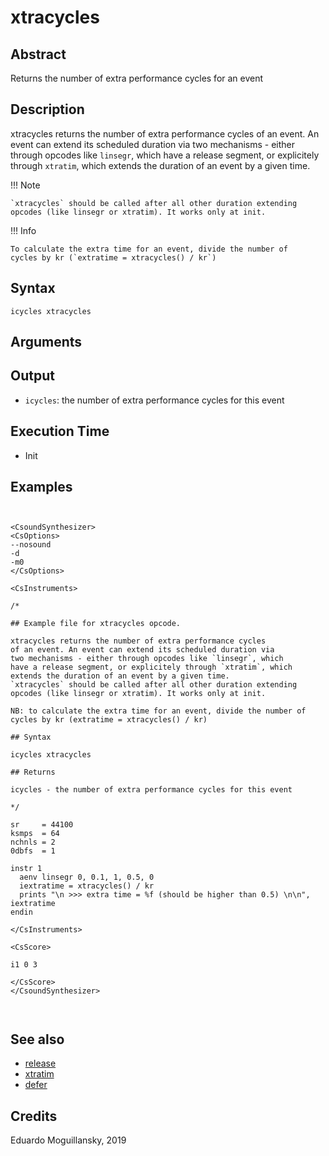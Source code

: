 # xtracycles

## Abstract

Returns the number of extra performance cycles for an event

## Description

xtracycles returns the number of extra performance cycles
of an event. An event can extend its scheduled duration via
two mechanisms - either through opcodes like `linsegr`, which
have a release segment, or explicitely through `xtratim`, which
extends the duration of an event by a given time.

!!! Note

    `xtracycles` should be called after all other duration extending
    opcodes (like linsegr or xtratim). It works only at init.

!!! Info

    To calculate the extra time for an event, divide the number of
    cycles by kr (`extratime = xtracycles() / kr`)

## Syntax

    icycles xtracycles

## Arguments

## Output

* `icycles`: the number of extra performance cycles for this event

## Execution Time

* Init

## Examples

```csound


<CsoundSynthesizer>
<CsOptions>
--nosound
-d
-m0
</CsOptions>

<CsInstruments>

/*

## Example file for xtracycles opcode.

xtracycles returns the number of extra performance cycles 
of an event. An event can extend its scheduled duration via
two mechanisms - either through opcodes like `linsegr`, which
have a release segment, or explicitely through `xtratim`, which
extends the duration of an event by a given time. 
`xtracycles` should be called after all other duration extending
opcodes (like linsegr or xtratim). It works only at init.

NB: to calculate the extra time for an event, divide the number of
cycles by kr (extratime = xtracycles() / kr)

## Syntax
  
icycles xtracycles
  
## Returns
  
icycles - the number of extra performance cycles for this event 

*/
  
sr     = 44100
ksmps  = 64
nchnls = 2
0dbfs  = 1

instr 1
  aenv linsegr 0, 0.1, 1, 0.5, 0
  iextratime = xtracycles() / kr
  prints "\n >>> extra time = %f (should be higher than 0.5) \n\n", iextratime
endin

</CsInstruments>

<CsScore>

i1 0 3

</CsScore>
</CsoundSynthesizer>



```

## See also

* [release](http://www.csound.com/docs/manual/html/release.html)
* [xtratim](http://www.csound.com/docs/manual/html/xtratim.html)
* [defer](defer.md)

## Credits

Eduardo Moguillansky, 2019
